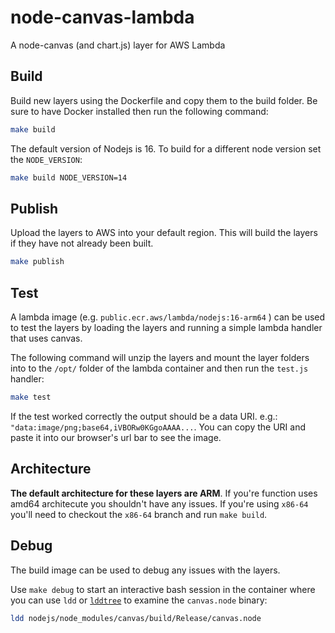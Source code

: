 # node-canvas-lambda

A node-canvas (and chart.js) layer for AWS Lambda


## Build

Build new layers using the Dockerfile and copy them to the build folder.
Be sure to have Docker installed then run the following command:

```zsh
make build
```

The default version of Nodejs is 16. To build for a different node version set
the `NODE_VERSION`:

```zsh
make build NODE_VERSION=14
```

## Publish

Upload the layers to AWS into your default region. This will build the layers
if they have not already been built.

```zsh
make publish
```

## Test

A lambda image (e.g. `public.ecr.aws/lambda/nodejs:16-arm64` ) can be used to
test the layers by loading the layers and running a simple lambda handler that
uses canvas.

The following command will unzip the layers and mount the layer folders into to
the `/opt/` folder of the lambda container and then run the `test.js` handler:

```zsh
make test
```

If the test worked correctly the output should be a data URI.
e.g.: `"data:image/png;base64,iVBORw0KGgoAAAA...`. You can copy the URI and
paste it into our browser's url bar to see the image.

## Architecture

**The default architecture for these layers are ARM**. If you're function uses
amd64 architecute you shouldn't have any issues. If you're using `x86-64` you'll
need to checkout the `x86-64` branch and run `make build`.

## Debug

The build image can be used to debug any issues with the layers.

Use `make debug` to start an interactive bash session in the container where you
can use `ldd` or [`lddtree`](https://github.com/ncopa/lddtree) to examine the
`canvas.node` binary:

```zsh
ldd nodejs/node_modules/canvas/build/Release/canvas.node
```

